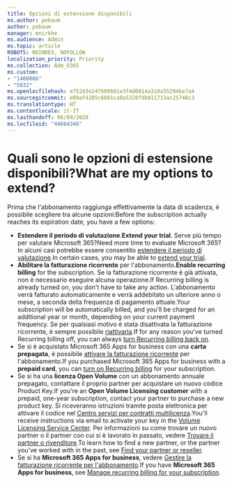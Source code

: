 ```yaml
---
title: Opzioni di estensione disponibili
ms.author: pebaum
author: pebaum
manager: mnirkhe
ms.audience: Admin
ms.topic: article
ROBOTS: NOINDEX, NOFOLLOW
localization_priority: Priority
ms.collection: Adm_O365
ms.custom:
- "1400006"
- "5832"
ms.openlocfilehash: e75243e24f609601e3f4d0014a318a55294be7a4
ms.sourcegitcommit: e09af4285c6b81ca0a5320fdb811713ac25748c3
ms.translationtype: HT
ms.contentlocale: it-IT
ms.lasthandoff: 06/09/2020
ms.locfileid: "44664346"
---
```

# <a name="what-are-my-options-to-extend"></a><span data-ttu-id="874fa-102">Quali sono le opzioni di estensione disponibili?</span><span class="sxs-lookup"><span data-stu-id="874fa-102">What are my options to extend?</span></span>

<span data-ttu-id="874fa-103">Prima che l'abbonamento raggiunga effettivamente la data di scadenza, è possibile scegliere tra alcune opzioni:</span><span class="sxs-lookup"><span data-stu-id="874fa-103">Before the subscription actually reaches its expiration date, you have a few options:</span></span>

- <span data-ttu-id="874fa-104">**Estendere il periodo di valutazione**.</span><span class="sxs-lookup"><span data-stu-id="874fa-104">**Extend your trial**.</span></span>  <span data-ttu-id="874fa-105">Serve più tempo per valutare Microsoft 365?</span><span class="sxs-lookup"><span data-stu-id="874fa-105">Need more time to evaluate Microsoft 365?</span></span> <span data-ttu-id="874fa-106">In alcuni casi potrebbe essere consentito [estendere il periodo di valutazione](https://docs.microsoft.com/microsoft-365/commerce/extend-your-trial?view=o365-worldwide).</span><span class="sxs-lookup"><span data-stu-id="874fa-106">In certain cases, you may be able to  [extend your trial](https://docs.microsoft.com/microsoft-365/commerce/extend-your-trial?view=o365-worldwide).</span></span>  
- <span data-ttu-id="874fa-107">**Abilitare la fatturazione ricorrente** per l'abbonamento.</span><span class="sxs-lookup"><span data-stu-id="874fa-107">**Enable recurring billing** for the subscription.</span></span> <span data-ttu-id="874fa-108">Se la fatturazione ricorrente è già attivata, non è necessario eseguire alcuna operazione.</span><span class="sxs-lookup"><span data-stu-id="874fa-108">If Recurring billing is already turned on, you don't have to take any action.</span></span> <span data-ttu-id="874fa-109">L'abbonamento verrà fatturato automaticamente e verrà addebitato un ulteriore anno o mese, a seconda della frequenza di pagamento attuale.</span><span class="sxs-lookup"><span data-stu-id="874fa-109">Your subscription will be automatically billed, and you'll be charged for an additional year or month, depending on your current payment frequency.</span></span> <span data-ttu-id="874fa-110">Se per qualsiasi motivo è stata disattivata la fatturazione ricorrente, è sempre possibile [riattivarla](https://docs.microsoft.com/microsoft-365/commerce/subscriptions/renew-your-subscription?view=o365-worldwide).</span><span class="sxs-lookup"><span data-stu-id="874fa-110">If for any reason you've turned Recurring billing off, you can always  [turn Recurring billing back on](https://docs.microsoft.com/microsoft-365/commerce/subscriptions/renew-your-subscription?view=o365-worldwide).</span></span>
- <span data-ttu-id="874fa-111">Se si è acquistato Microsoft 365 Apps for business con una **carta prepagata**, è possibile [attivare la fatturazione ricorrente](https://docs.microsoft.com/microsoft-365/commerce/subscriptions/renew-your-subscription?view=o365-worldwide) per l'abbonamento.</span><span class="sxs-lookup"><span data-stu-id="874fa-111">If you purchased Microsoft 365 Apps for business with a  **prepaid card**, you can  [turn on Recurring billing](https://docs.microsoft.com/microsoft-365/commerce/subscriptions/renew-your-subscription?view=o365-worldwide)  for your subscription.</span></span>
- <span data-ttu-id="874fa-112">Se si ha una **licenza Open Volume** con un abbonamento annuale prepagato, contattare il proprio partner per acquistare un nuovo codice Product Key.</span><span class="sxs-lookup"><span data-stu-id="874fa-112">If you're an  **Open Volume Licensing customer**  with a prepaid, one-year subscription, contact your partner to purchase a new product key.</span></span> <span data-ttu-id="874fa-113">Si riceveranno istruzioni tramite posta elettronica per attivare il codice nel [Centro servizi per contratti multilicenza](https://go.microsoft.com/fwlink/p/?LinkID=282016).</span><span class="sxs-lookup"><span data-stu-id="874fa-113">You'll receive instructions via email to activate your key in the  [Volume Licensing Service Center](https://go.microsoft.com/fwlink/p/?LinkID=282016).</span></span> <span data-ttu-id="874fa-114">Per informazioni su come trovare un nuovo partner o il partner con cui si è lavorato in passato, vedere [Trovare il partner o rivenditore](https://docs.microsoft.com/microsoft-365/admin/manage/find-your-partner-or-reseller?view=o365-worldwide).</span><span class="sxs-lookup"><span data-stu-id="874fa-114">To learn how to find a new partner, or the partner you've worked with in the past, see  [Find your partner or reseller](https://docs.microsoft.com/microsoft-365/admin/manage/find-your-partner-or-reseller?view=o365-worldwide).</span></span>
- <span data-ttu-id="874fa-115">Se si ha **Microsoft 365 Apps for business**, vedere [Gestire la fatturazione ricorrente per l'abbonamento](https://docs.microsoft.com/microsoft-365/commerce/subscriptions/renew-your-subscription?view=o365-worldwide).</span><span class="sxs-lookup"><span data-stu-id="874fa-115">If you have  **Microsoft 365 Apps for business**, see  [Manage recurring billing for your subscription](https://docs.microsoft.com/microsoft-365/commerce/subscriptions/renew-your-subscription?view=o365-worldwide).</span></span>

